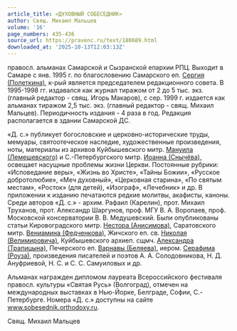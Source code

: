 ```yaml
---
article_title: «ДУХОВНЫЙ СОБЕСЕДНИК»
author: Свящ. Михаил Мальцев
volume: '16'
page_numbers: 435-436
source_url: https://pravenc.ru/text/180689.html
downloaded_at: '2025-10-13T12:03:13Z'
---
```


правосл. альманах Самарской и Сызранской епархии РПЦ. Выходит в Самаре с янв. 1995 г. по благословению Самарского еп. [Сергия (Полеткина)](<https://pravenc.ru/text/Сергия (Полеткина).html>), к-рый является председателем редакционного совета. В 1995-1998 гг. издавался как журнал тиражом от 2 до 5 тыс. экз. (главный редактор - свящ. Игорь Макаров), с сер. 1999 г. издается как альманах тиражом 2,5 тыс. экз. (главный редактор - свящ. Михаил Мальцев). Периодичность издания - 4 раза в год. Редакция располагается в здании Самарской ДС.

«Д. с.» публикует богословские и церковно-исторические труды, мемуары, святоотеческое наследие, художественные произведения, ноты, материалы из архивов Куйбышевского митр. [Мануила (Лемешевского)](<https://pravenc.ru/text/Мануила (Лемешевского).html>) и С.-Петербургского митр. [Иоанна (Снычёва)](<https://pravenc.ru/text/Иоанна (Снычёва).html>), освещает насущные проблемы жизни Церкви. Постоянные рубрики: «Исповедание веры», «Жизнь во Христе», «Тайны Божии», «Русское добротолюбие», «Меч духовный», «Церковная старина», «По святым местам», «Росток» (для детей), «Изограф», «Лечебник» и др. В приложении к изданию печатаются редкие молитвы, акафисты, каноны. Среди авторов «Д. с.» - архим. Рафаил (Карелин), прот. Михаил Труханов, прот. Александр Шаргунов, проф. МГУ В. А. Воропаев, проф. Московской консерватории В. В. Медушевский. Были опубликованы статьи Кировоградского митр. [Нестора (Анисимова)](<https://pravenc.ru/text/Нестора (Анисимова).html>), Саратовского митр. [Вениамина (Федченкова)](https://pravenc.ru/text/ВЕНИАМИН.html), Жичского еп. св. [Николая (Велимировича)](<https://pravenc.ru/text/Николая (Велимировича).html>), Куйбышевского архиеп. сщмч. [Александра (Трапицына)](https://pravenc.ru/text/Александр.html), Печерского еп. [Варнавы (Беляева)](<https://pravenc.ru/text/ВАРНАВА (Беляев.html>), иером. [Серафима (Роуза)](<https://pravenc.ru/text/Серафима (Роуза).html>), произведения писателей и поэтов А. А. Солодовникова, Н. Д. Ануфриевой, Н. С. и С. С. Самуиловых и др.

Альманах награжден дипломом лауреата Всероссийского фестиваля правосл. культуры «Святая Русь» (Волгоград), отмечен на международных выставках в Нью-Йорке, Белграде, Софии, С.-Петербурге. Номера «Д. с.» доступны на сайте www.sobesednik.orthodoxy.ru.

Свящ. Михаил Мальцев
